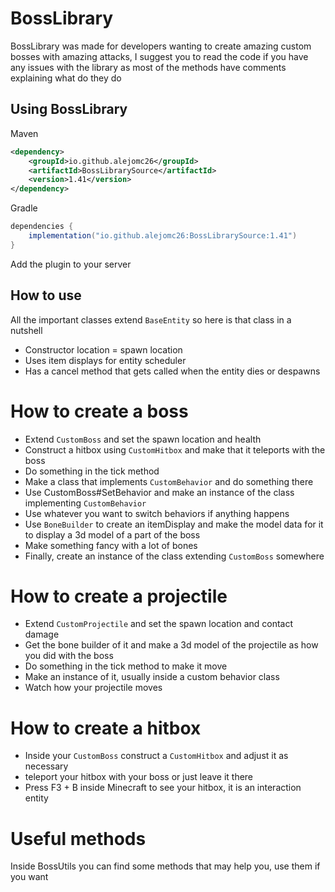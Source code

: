 # BossLibrary

BossLibrary was made for developers wanting to create amazing custom bosses with amazing attacks, I suggest you to read the code
if you have any issues with the library as most of the methods have comments explaining what do they do

## Using BossLibrary
Maven
````xml
<dependency>
    <groupId>io.github.alejomc26</groupId>
    <artifactId>BossLibrarySource</artifactId>
    <version>1.41</version>
</dependency>
````

Gradle
````gradle
dependencies {
    implementation("io.github.alejomc26:BossLibrarySource:1.41")
}
````

Add the plugin to your server


## How to use

All the important classes extend ``BaseEntity`` so here is that class in a nutshell

- Constructor location = spawn location
- Uses item displays for entity scheduler
- Has a cancel method that gets called when the entity dies or despawns

# How to create a boss

- Extend ``CustomBoss`` and set the spawn location and health
- Construct a hitbox using ``CustomHitbox`` and make that it teleports with the boss 
- Do something in the tick method
- Make a class that implements ``CustomBehavior`` and do something there
- Use CustomBoss#SetBehavior and make an instance of the class implementing ``CustomBehavior``
- Use whatever you want to switch behaviors if anything happens
- Use ``BoneBuilder`` to create an itemDisplay and make the model data for it to display a 3d model of a part of the boss
- Make something fancy with a lot of bones
- Finally, create an instance of the class extending ``CustomBoss`` somewhere

# How to create a projectile

- Extend ``CustomProjectile`` and set the spawn location and contact damage
- Get the bone builder of it and make a 3d model of the projectile as how you did with the boss
- Do something in the tick method to make it move
- Make an instance of it, usually inside a custom behavior class
- Watch how your projectile moves

# How to create a hitbox

- Inside your ``CustomBoss`` construct a `CustomHitbox` and adjust it as necessary
- teleport your hitbox with your boss or just leave it there
- Press F3 + B inside Minecraft to see your hitbox, it is an interaction entity

# Useful methods

Inside BossUtils you can find some methods that may help you, use them if you want